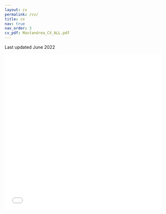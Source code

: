 ```yaml
---
layout: cv
permalink: /cv/
title: cv
nav: true
nav_order: 3
cv_pdf: Mastandrea_CV_ALL.pdf
---
```


Last updated June 2022

<iframe src="/assets/pdf/Mastandrea_CV_ALL.pdf" width="100%" height="500" frameborder="no" border="0" marginwidth="0" marginheight="0"></iframe>